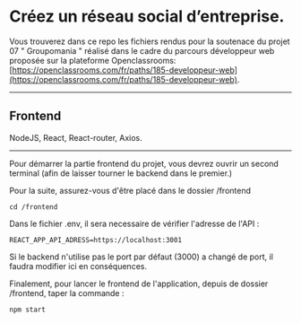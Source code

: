 # Créez un réseau social d’entreprise.
Vous trouverez dans ce repo les fichiers rendus pour la soutenace du projet 07 \" Groupomania \" réalisé dans le cadre du parcours développeur web proposée sur la plateforme Openclassrooms: [https://openclassrooms.com/fr/paths/185-developpeur-web](https://openclassrooms.com/fr/paths/185-developpeur-web).

***

## Frontend
NodeJS, React, React-router, Axios.

***

Pour démarrer la partie frontend du projet, vous devrez ouvrir un second terminal (afin de laisser tourner le backend dans le premier.)

Pour la suite, assurez-vous d'être placé dans le dossier /frontend

```
cd /frontend
```

Dans le fichier .env, il sera necessaire de vérifier l'adresse de l'API :
```
REACT_APP_API_ADRESS=https://localhost:3001
```
Si le backend n'utilise pas le port par défaut (3000) a changé de port, il faudra modifier ici en conséquences.

Finalement, pour lancer le frontend de l'application, depuis de dossier /frontend, taper la commande :
```
npm start
```